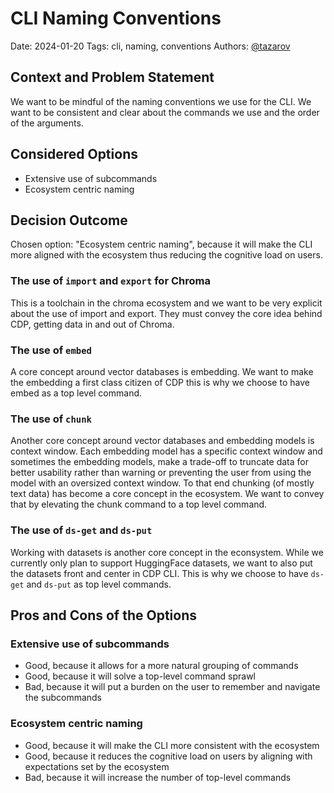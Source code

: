 # CLI Naming Conventions

Date: 2024-01-20
Tags: cli, naming, conventions
Authors: [@tazarov](https://github.com/tazarov)

## Context and Problem Statement

We want to be mindful of the naming conventions we use for the CLI. We want to be consistent and clear about the
commands we use and the order of the arguments.

## Considered Options

- Extensive use of subcommands
- Ecosystem centric naming

## Decision Outcome

Chosen option: "Ecosystem centric naming", because it will make the CLI more aligned with the ecosystem thus reducing
the cognitive load on users.

### The use of `import` and `export` for Chroma

This is a toolchain in the chroma ecosystem and we want to be very explicit about the use of import and export. They
must convey the core idea behind CDP, getting data in and out of Chroma.

### The use of `embed`

A core concept around vector databases is embedding. We want to make the embedding a first class citizen of CDP this is
why we choose to have embed as a top level command.

### The use of `chunk`

Another core concept around vector databases and embedding models is context window. Each embedding model has a specific
context window and sometimes the embedding models, make a trade-off to truncate data for better usability rather than
warning or preventing the user from using the model with an oversized context window. To that end chunking (of mostly
text data) has become a core concept in the ecosystem. We want to convey that by elevating the chunk command to a top
level command.

### The use of `ds-get` and `ds-put`

Working with datasets is another core concept in the econsystem. While we currently only plan to support HuggingFace
datasets, we want to also put the datasets front and center in CDP CLI. This is why we choose to have `ds-get`
and `ds-put` as top level commands.


## Pros and Cons of the Options

### Extensive use of subcommands

- Good, because it allows for a more natural grouping of commands
- Good, because it will solve a top-level command sprawl
- Bad, because it will put a burden on the user to remember and navigate the subcommands


### Ecosystem centric naming

- Good, because it will make the CLI more consistent with the ecosystem
- Good, because it reduces the cognitive load on users by aligning with expectations set by the ecosystem
- Bad, because it will increase the number of top-level commands
